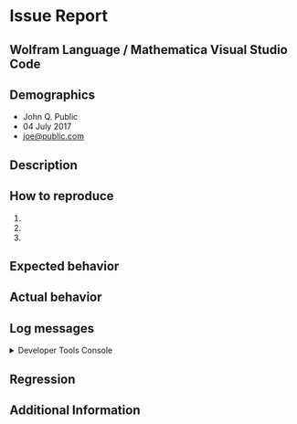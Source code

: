# Issue Report
## Wolfram Language / Mathematica Visual Studio Code

## Demographics
- John Q. Public
- 04 July 2017
- joe@public.com

## Description

<!-- Please describe/summarize the issue here. -->

## How to reproduce

<!-- Please describe how to reproduce the issue/problem, or suggested actions for new features. -->

1. 
2. 
3. 

## Expected behavior

<!-- Please describe what is expected. -->

## Actual behavior

<!-- Please describe what happens instead. -->

## Log messages

<!-- Please paste the log messages here. It is very important to identify problems. -->

<details>
<summary>Developer Tools Console</summary>
<!-- To access the log, click 'help' -> 'Toggle Developer Tools. Paste anything suspicious. -->
</details>

## Regression

<!-- What did you try to fix it yourself if anything. -->

## Additional Information

<!-- Any additional information, configuration or data. -->
